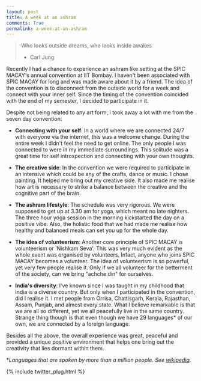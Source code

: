 ```yaml
---
layout: post
title: A week at an ashram
comments: True
permalink: a-week-at-an-ashram
---
```


> Who looks outside dreams, who looks inside awakes
> - Carl Jung

Recently I had a chance to experience an ashram like setting at the SPIC MACAY's annual convention at IIT Bombay. I haven't been associated with SPIC MACAY for long and was made aware about it by a friend. The idea of the convention is to disconnect from the outside world for a week and connect with your inner self. Since the timing of the convention coincided with the end of my semester, I decided to participate in it.

Despite not being related to any art form, I took away a lot with me from the seven day convention:

- __Connecting with your self__:
In a world where we are connected 24/7 with everyone via the internet, this was a welcome change. During the entire week I didn't feel the need to get online. The only people I was connected to were in my immediate surroundings. This solitude was a great time for self introspection and connecting with your own thoughts.

- __The creative side__:
In the convention we were required to participate in an intensive which could be any of the crafts, dance or music. I chose painting. It helped me bring out my creative side. It also made me realise how art is necessary to strike a balance between the creative and the cognitive part of the brain.

- __The ashram lifestyle__:
The schedule was very rigorous. We were supposed to get up at 3.30 am for yoga, which meant no late nighters. The three hour yoga session in the morning kickstarted the day on a positive vibe. Also, the holistic food that we had made me realise how healthy and balanced meals can set you up for the whole day.

- __The idea of volunteerism__:
Another core principle of SPIC MACAY is volunteerism or 'Nishkam Seva'. This was very much evident as the whole event was organised by volunteers. Infact, anyone who joins SPIC MACAY becomes a volunteer. The idea of volunteerism is so powerful, yet very few people realise it. Only if we all volunteer for the betterment of the society, can we bring "achche din" for ourselves.

- __India's diversity__:
I've known since I was taught in my childhood that India is a diverse country. But only when I participated in the convention, did I realise it. I met people from Orrisa, Chattisgarh, Kerala, Rajasthan, Assam, Punjab, and almost every state. What I believe  remarkable is that we are all so different, yet we all peacefully live in the same country. Strange thing though is that even though we have 29 languages* of our own, we are connected by a foreign language.

Besides all the above, the overall experience was great, peaceful and provided a unique positive environment that helps one bring out the creativity that lies dormant within them. 

**Languages that are spoken by more than a million people. See [wikipedia](https://en.wikipedia.org/wiki/List_of_languages_by_number_of_native_speakers_in_India#More_than_one_million_speakers).* 

{% include twitter_plug.html %}